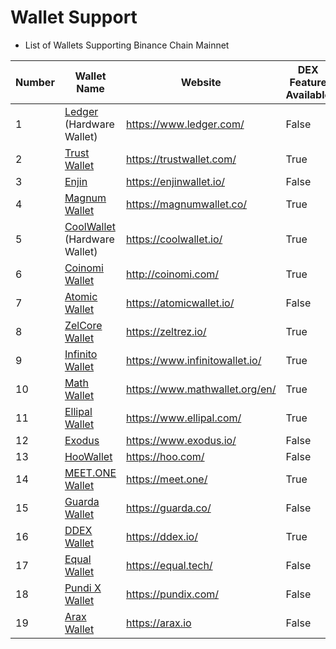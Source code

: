 # Wallet Support

* List of Wallets Supporting Binance Chain Mainnet

| Number | Wallet Name                                            | Website                          |DEX Feature Available|
| ------ | ------------------------------------------------------ | -------------------------------- |-----|
| 1      | [Ledger](wallets/ledger.md) (Hardware Wallet)          | <https://www.ledger.com/>        |False|
| 2      | [Trust Wallet](wallets/trust-wallet.md)                | <https://trustwallet.com/>       |True|
| 3      | [Enjin](wallets/enjin.md)                              | <https://enjinwallet.io/>        |False|
| 4      | [Magnum Wallet](wallets/magnum.md)                     | <https://magnumwallet.co/>       |True|
| 5      | [CoolWallet](wallets/cool-wallet.md) (Hardware Wallet) | <https://coolwallet.io/>         |True|
| 6      | [Coinomi Wallet](wallets/coinomi-wallet.md)            | <http://coinomi.com/>            |True|
| 7      | [Atomic Wallet](wallets/atomic-wallet.md)              | <https://atomicwallet.io/>       |False|
| 8      | [ZelCore Wallet](wallets/zelcore-wallet.md)            | <https://zeltrez.io/>            |True|
| 9      | [Infinito Wallet](wallets/infinito-wallet.md)          | <https://www.infinitowallet.io/> |True|
| 10     | [Math Wallet](wallets/math-wallet.md)                  | <https://www.mathwallet.org/en/> |True|
| 11     | [Ellipal Wallet](wallets/ellipal-wallet.md)            | <https://www.ellipal.com/>       |True|
| 12     | [Exodus](wallets/exodus.md)                            | <https://www.exodus.io/>         |False|
| 13     | [HooWallet](wallets/hoo-wallet.md)                     | <https://hoo.com/>               |False|
| 14     | [MEET.ONE Wallet](wallets/meet.md)                     | <https://meet.one/>              |True|
| 15     | [Guarda Wallet](wallets/guarda.md)                     | <https://guarda.co/>             |False|
| 16     | [DDEX Wallet](wallets/ddex.md)                         | <https://ddex.io/>               |True|
| 17     | [Equal Wallet](wallets/equal.md)                       | <https://equal.tech/>            |False|
| 18     | [Pundi X Wallet](wallets/pundi.md)                     | <https://pundix.com/>            |False|
| 19     | [Arax Wallet](wallets/arax.md)                         | <https://arax.io>                |False|


